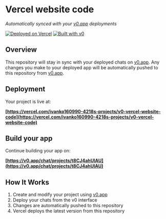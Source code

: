 # Vercel website code

*Automatically synced with your [v0.app](https://v0.app) deployments*

[![Deployed on Vercel](https://img.shields.io/badge/Deployed%20on-Vercel-black?style=for-the-badge&logo=vercel)](https://vercel.com/ivanko160990-4218s-projects/v0-vercel-website-code)
[![Built with v0](https://img.shields.io/badge/Built%20with-v0.app-black?style=for-the-badge)](https://v0.app/chat/projects/t8CJ4ahUlAU)

## Overview

This repository will stay in sync with your deployed chats on [v0.app](https://v0.app).
Any changes you make to your deployed app will be automatically pushed to this repository from [v0.app](https://v0.app).

## Deployment

Your project is live at:

**[https://vercel.com/ivanko160990-4218s-projects/v0-vercel-website-code](https://vercel.com/ivanko160990-4218s-projects/v0-vercel-website-code)**

## Build your app

Continue building your app on:

**[https://v0.app/chat/projects/t8CJ4ahUlAU](https://v0.app/chat/projects/t8CJ4ahUlAU)**

## How It Works

1. Create and modify your project using [v0.app](https://v0.app)
2. Deploy your chats from the v0 interface
3. Changes are automatically pushed to this repository
4. Vercel deploys the latest version from this repository
